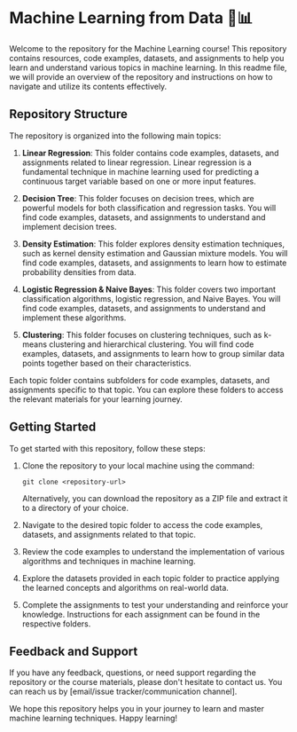<h1>Machine Learning from Data 🤖📊</h1>

Welcome to the repository for the Machine Learning course! This repository contains resources, code examples, datasets, and assignments to help you learn and understand various topics in machine learning. In this readme file, we will provide an overview of the repository and instructions on how to navigate and utilize its contents effectively.

## Repository Structure

The repository is organized into the following main topics:

1. **Linear Regression**: This folder contains code examples, datasets, and assignments related to linear regression. Linear regression is a fundamental technique in machine learning used for predicting a continuous target variable based on one or more input features.

2. **Decision Tree**: This folder focuses on decision trees, which are powerful models for both classification and regression tasks. You will find code examples, datasets, and assignments to understand and implement decision trees.

3. **Density Estimation**: This folder explores density estimation techniques, such as kernel density estimation and Gaussian mixture models. You will find code examples, datasets, and assignments to learn how to estimate probability densities from data.

4. **Logistic Regression & Naive Bayes**: This folder covers two important classification algorithms, logistic regression, and Naive Bayes. You will find code examples, datasets, and assignments to understand and implement these algorithms.

5. **Clustering**: This folder focuses on clustering techniques, such as k-means clustering and hierarchical clustering. You will find code examples, datasets, and assignments to learn how to group similar data points together based on their characteristics.

Each topic folder contains subfolders for code examples, datasets, and assignments specific to that topic. You can explore these folders to access the relevant materials for your learning journey.

## Getting Started

To get started with this repository, follow these steps:

1. Clone the repository to your local machine using the command:

   ```
   git clone <repository-url>
   ```

   Alternatively, you can download the repository as a ZIP file and extract it to a directory of your choice.

2. Navigate to the desired topic folder to access the code examples, datasets, and assignments related to that topic.

3. Review the code examples to understand the implementation of various algorithms and techniques in machine learning.

4. Explore the datasets provided in each topic folder to practice applying the learned concepts and algorithms on real-world data.

5. Complete the assignments to test your understanding and reinforce your knowledge. Instructions for each assignment can be found in the respective folders.



## Feedback and Support

If you have any feedback, questions, or need support regarding the repository or the course materials, please don't hesitate to contact us. You can reach us by [email/issue tracker/communication channel].

We hope this repository helps you in your journey to learn and master machine learning techniques. Happy learning!
